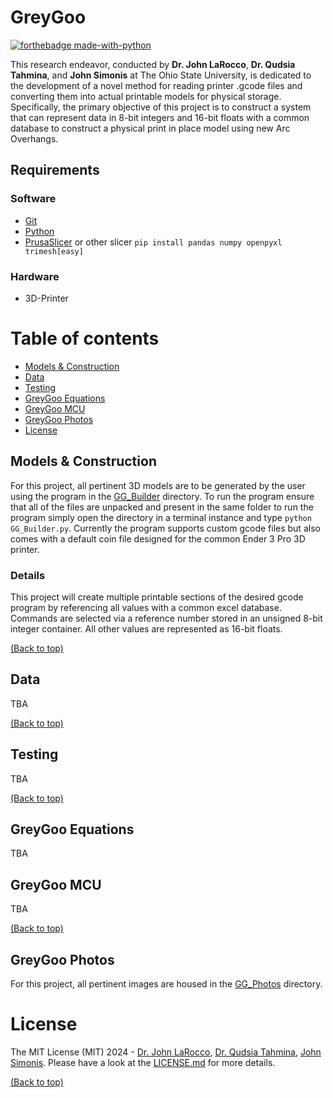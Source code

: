# GreyGoo
[![forthebadge made-with-python](http://ForTheBadge.com/images/badges/made-with-python.svg)](https://www.python.org/)

This research endeavor, conducted by __Dr. John LaRocco__, __Dr. Qudsia Tahmina__, and __John Simonis__ at The Ohio State University, is dedicated to the development of a novel method for reading printer .gcode files and converting them into actual printable models for physical storage. Specifically, the primary objective of this project is to construct a system that can represent data in 8-bit integers and 16-bit floats with a common database to construct a physical print in place model using new Arc Overhangs.

## Requirements

### Software
- [Git](https://git-scm.com/downloads)
- [Python](https://www.python.org/)
- [PrusaSlicer]( https://www.prusa3d.com/en/page/prusaslicer_424/) or other slicer
```pip install pandas numpy openpyxl trimesh[easy]```

### Hardware
- 3D-Printer

# Table of contents
- [Models & Construction](#models)
- [Data](#data)
- [Testing](#testing)
- [GreyGoo Equations](#greygoo-equations)
- [GreyGoo MCU](#greygoo-mcu)
- [GreyGoo Photos](#greygoo-photos)
- [License](#license)

## <a id="models"></a>Models & Construction
For this project, all pertinent 3D models are to be generated by the user using the program in the [GG_Builder](https://github.com/Multi-Volt/GreyGoo/tree/PrintableProgram/GG-Builder) directory.
To run the program ensure that all of the files are unpacked and present in the same folder to run the program simply open the directory in a terminal instance and type ```python GG_Builder.py```.
Currently the program supports custom gcode files but also comes with a default coin file designed for the common Ender 3 Pro 3D printer.

### Details
This project will create multiple printable sections of the desired gcode program by referencing all values with a common excel database. Commands are selected via a reference number stored in an unsigned 8-bit integer container. All other values are represented as 16-bit floats.

[(Back to top)](#table-of-contents)

## Data
TBA

[(Back to top)](#table-of-contents)

## Testing
TBA

[(Back to top)](#table-of-contents)

## GreyGoo Equations
TBA

## GreyGoo MCU
TBA

[(Back to top)](#table-of-contents)

## GreyGoo Photos
For this project, all pertinent images are housed in the [GG_Photos](https://github.com/Multi-Volt/GreyGoo/tree/main/GG-PHOTOS) directory.

# License
The MIT License (MIT) 2024 - [Dr. John LaRocco](https://github.com/javeharron/), [Dr. Qudsia Tahmina](https://github.com/tahminaq), [John Simonis](https://github.com/Multi-Volt/). Please have a look at the [LICENSE.md](LICENSE) for more details.

[(Back to top)](#table-of-contents)
